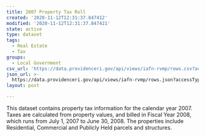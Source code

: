 ```yaml
---
title: 2007 Property Tax Roll
created: '2020-11-12T12:31:37.847412'
modified: '2020-11-12T12:31:37.847421'
state: active
type: dataset
tags:
  - Real Estate
  - Tax
groups:
  - Local Government
csv_url: 'https://data.providenceri.gov/api/views/iafn-rvmp/rows.csv?accessType=DOWNLOAD'
json_url: >-
  https://data.providenceri.gov/api/views/iafn-rvmp/rows.json?accessType=DOWNLOAD
layout: post

---
```

This dataset contains property tax information for the calendar year 2007. Taxes are calculated from property values, and billed in Fiscal Year 2008, which runs from July 1, 2007 to June 30, 2008. The properties include Residential, Commercial and Publicly Held parcels and structures.
